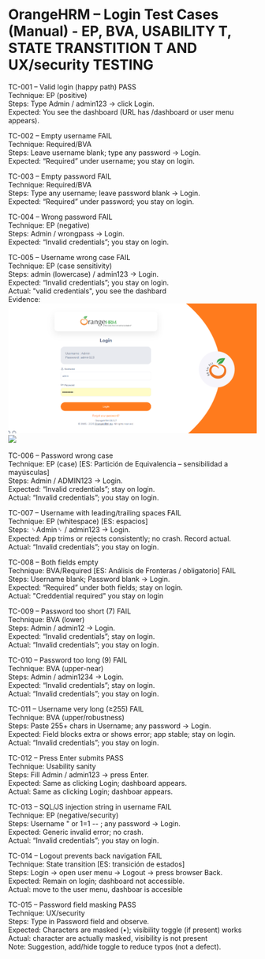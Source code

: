 # OrangeHRM – Login Test Cases (Manual) - EP, BVA, USABILITY T, STATE TRANSTITION T AND UX/security	TESTING 

TC-001 – Valid login (happy path)		PASS		
Technique: EP (positive)				
Steps: Type Admin / admin123 → click Login.				
Expected: You see the dashboard (URL has /dashboard or user menu appears).				
				
TC-002 – Empty username		FAIL 		
Technique: Required/BVA				
Steps: Leave username blank; type any password → Login.				
Expected: “Required” under username; you stay on login.				
				
TC-003 – Empty password		FAIL		
Technique: Required/BVA				
Steps: Type any username; leave password blank → Login.				
Expected: “Required” under password; you stay on login.				
				
TC-004 – Wrong password		FAIL 		
Technique: EP (negative)				
Steps: Admin / wrongpass → Login.				
Expected: “Invalid credentials”; you stay on login.				
				
TC-005 – Username wrong case		FAIL	 	
Technique: EP (case sensitivity)				
Steps: admin (lowercase) / admin123 → Login.				
Expected: “Invalid credentials”; you stay on login.				
Actual: "valid credentials", you see the dashbard				
Evidence:
![](./evidence/TC-005_username-case_FAIL_2025-08-25.png)
![](./evidence/TC-005_username-case_FAIL_2025-08-25-2.png)

				
TC-006 – Password wrong case				
Technique: EP (case) [ES: Partición de Equivalencia – sensibilidad a mayúsculas]				
Steps: Admin / ADMIN123 → Login.				
Expected: “Invalid credentials”; stay on login.				
Actual: “Invalid credentials”; you stay on login.				
				
				
				
TC-007 – Username with leading/trailing spaces			FAIL	
Technique: EP (whitespace) [ES: espacios]				
Steps: ␠Admin␠ / admin123 → Login.				
Expected: App trims or rejects consistently; no crash. Record actual.				
Actual: “Invalid credentials”; you stay on login.				
				
				
TC-008 – Both fields empty				
Technique: BVA/Required [ES: Análisis de Fronteras / obligatorio]				FAIL
Steps: Username blank; Password blank → Login.				
Expected: “Required” under both fields; stay on login.				
Actual: "Creddential required" you stay on login				
				
				
TC-009 – Password too short (7)		FAIL		
Technique: BVA (lower)				
Steps: Admin / admin12 → Login.				
Expected: “Invalid credentials”; stay on login.				
Actual: “Invalid credentials”; you stay on login.				
				
				
TC-010 – Password too long (9)		FAIL		
Technique: BVA (upper-near)				  
Steps: Admin / admin1234 → Login.				
Expected: “Invalid credentials”; stay on login.				
Actual: “Invalid credentials”; you stay on login.				
				
				
TC-011 – Username very long (≥255)			FAIL	
Technique: BVA (upper/robustness)				
Steps: Paste 255+ chars in Username; any password → Login.				
Expected: Field blocks extra or shows error; app stable; stay on login.				
Actual: “Invalid credentials”; you stay on login.				
				
				
TC-012 – Press Enter submits		PASS		
Technique: Usability sanity				
Steps: Fill Admin / admin123 → press Enter.				
Expected: Same as clicking Login; dashboard appears.				
Actual: Same as clicking Login; dashboar appears.				
				
				
TC-013 – SQL/JS injection string in username			FAIL	
Technique: EP (negative/security)				
Steps: Username " or 1=1 -- ; any password → Login.				
Expected: Generic invalid error; no crash.				
Actual: “Invalid credentials”; you stay on login.				
				
				
TC-014 – Logout prevents back navigation			FAIL	
Technique: State transition [ES: transición de estados]				
Steps: Login → open user menu → Logout → press browser Back.				
Expected: Remain on login; dashboard not accessible.				
Actual: move to the user menu, dashboar is accesible 				
				
				
TC-015 – Password field masking		PASS		
Technique: UX/security				
Steps: Type in Password field and observe.				
Expected: Characters are masked (•); visibility toggle (if present) works				
Actual: character are actually masked, visibility is not present 				
Note: Suggestion, add/hide toggle to reduce typos (not a defect).				
